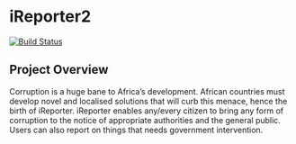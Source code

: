 # iReporter2

[![Build Status](https://travis-ci.com/HabibSentongo/iReporter2.svg?branch=feature)](https://travis-ci.com/HabibSentongo/iReporter2)

## Project Overview
Corruption is a huge bane to Africa’s development. African countries must develop novel and localised solutions that will curb this menace, hence the birth of iReporter.
iReporter enables any/every citizen to bring any form of corruption to the notice of appropriate authorities and the general public. Users can also report on things that needs government intervention.